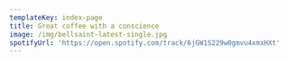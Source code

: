 ```yaml
---
templateKey: index-page
title: Great coffee with a conscience
image: /img/bellsaint-latest-single.jpg
spotifyUrl: 'https://open.spotify.com/track/6jGW1S229w0gmvu4xmxHXt'
---
```


